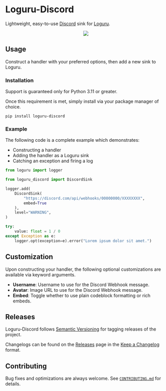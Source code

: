 # Loguru-Discord

Lightweight, easy-to-use [Discord](https://discord.com/) sink for [Loguru](https://github.com/Delgan/loguru).

<p align="center">
    <img src="https://i.imgur.com/aS7wt4c.png" draggable="false">
</p>

## Usage

Construct a handler with your preferred options, then add a new sink to Loguru.

### Installation

Support is guaranteed only for Python 3.11 or greater.

Once this requirement is met, simply install via your package manager of choice.

```
pip install loguru-discord
```

### Example

The following code is a complete example which demonstrates:

-   Constructing a handler
-   Adding the handler as a Loguru sink
-   Catching an exception and firing a log

```py
from loguru import logger

from loguru_discord import DiscordSink

logger.add(
    DiscordSink(
        "https://discord.com/api/webhooks/00000000/XXXXXXXX",
        embed=True
    ),
    level="WARNING",
)

try:
    value: float = 1 / 0
except Exception as e:
    logger.opt(exception=e).error("Lorem ipsum dolor sit amet.")
```

## Customization

Upon constructing your handler, the following optional customizations are available via keyword arguments.

-   **Username**: Username to use for the Discord Webhook message.
-   **Avatar**: Image URL to use for the Discord Webhook message.
-   **Embed**: Toggle whether to use plain codeblock formatting or rich embeds.

## Releases

Loguru-Discord follows [Semantic Versioning](https://semver.org/) for tagging releases of the project.

Changelogs can be found on the [Releases](https://github.com/EthanC/Loguru-Discord/releases) page in the [Keep a Changelog](https://keepachangelog.com/) format.

## Contributing

Bug fixes and optimizations are always welcome. See [`CONTRIBUTING.md`](https://github.com/EthanC/CallofDuty.py/blob/master/.github/CONTRIBUTING.md) for details.
